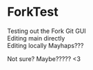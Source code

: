 # ForkTest
Testing out the Fork Git GUI <br/>
Editing main directly <br/>
Editing locally
Mayhaps???



Not sure?
Maybe????? <3
